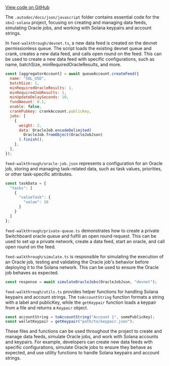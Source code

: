 [View code on GitHub](https://github.com/switchboard-xyz/sbv2-solana/tree/master/.autodoc/docs/json/javascript)

The `.autodoc/docs/json/javascript` folder contains essential code for the `sbv2-solana` project, focusing on creating and managing data feeds, simulating Oracle jobs, and working with Solana keypairs and account strings.

In `feed-walkthrough/devnet.ts`, a new data feed is created on the devnet permissionless queue. The script loads the existing devnet queue and crank, creates a new data feed, and calls open round on the feed. This can be used to create a new data feed with specific configurations, such as name, batchSize, minRequiredOracleResults, and more.

```javascript
const [aggregatorAccount] = await queueAccount.createFeed({
  name: "SOL_USD",
  batchSize: 1,
  minRequiredOracleResults: 1,
  minRequiredJobResults: 1,
  minUpdateDelaySeconds: 10,
  fundAmount: 0.1,
  enable: false,
  crankPubkey: crankAccount.publicKey,
  jobs: [
    {
      weight: 2,
      data: OracleJob.encodeDelimited(
        OracleJob.fromObject(OracleJobJson)
      ).finish(),
    },
  ],
});
```

`feed-walkthrough/oracle-job.json` represents a configuration for an Oracle job, storing and managing task-related data, such as task values, priorities, or other task-specific attributes.

```javascript
const taskData = {
  "tasks": [
    {
      "valueTask": {
        "value": 10
      }
    }
  ]
};
```

`feed-walkthrough/private-queue.ts` demonstrates how to create a private Switchboard oracle queue and fulfill an open round request. This can be used to set up a private network, create a data feed, start an oracle, and call open round on the feed.

`feed-walkthrough/simulate.ts` is responsible for simulating the execution of an Oracle job, testing and validating the Oracle job's behavior before deploying it to the Solana network. This can be used to ensure the Oracle job behaves as expected.

```javascript
const response = await simulateOracleJobs(OracleJobJson, "devnet");
```

`feed-walkthrough/utils.ts` provides helper functions for handling Solana keypairs and account strings. The `toAccountString` function formats a string with a label and publicKey, while the `getKeypair` function loads a keypair from a file and returns a `Keypair` object.

```javascript
const accountString = toAccountString("Account 1", somePublicKey);
const walletKeypair = getKeypair("path/to/keypair.json");
```

These files and functions can be used throughout the project to create and manage data feeds, simulate Oracle jobs, and work with Solana accounts and keypairs. For example, developers can create new data feeds with specific configurations, simulate Oracle jobs to ensure they behave as expected, and use utility functions to handle Solana keypairs and account strings.
